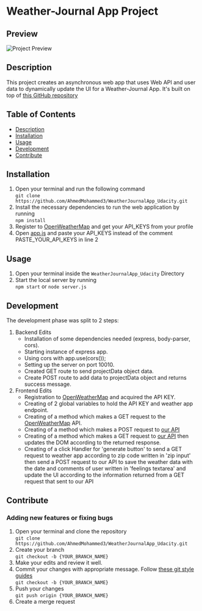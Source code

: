 

# Weather-Journal App Project

## Preview
![Project Preview](weather-app.gif)

## Description
This project creates an asynchronous web app that uses Web API and user data to dynamically update the UI for a Weather-Journal App.
It's built on top of [this GitHub repository](https://github.com/udacity/fend/tree/refresh-2019)
## Table of Contents

* [Description](#description)
* [Installation](#installation)
* [Usage](#usage)
* [Development](#development)
* [Contribute](#contribute)

## Installation
1. Open your terminal and run the following command<br/>
`git clone https://github.com/AhmedMohammed3/WeatherJournalApp_Udacity.git`
2. Install the necessary dependencies to run the web application by running<br/>
 `npm install`
 3. Register to [OpenWeatherMap](https://openweathermap.org/) and get your API_KEYS from your profile
 4. Open [app.js](website/app.js) and paste your API_KEYS instead of the comment PASTE_YOUR_API_KEYS in line 2
## Usage
1. Open your terminal inside the `WeatherJournalApp_Udacity` Directory
2. Start the local server by running<br/>
`npm start` or `node server.js`
## Development
The development phase was split to 2 steps:
 1. Backend Edits
	 - Installation of some dependencies needed (express, body-parser, cors).
	 - Starting instance of express app.
	 - Using cors with app.use(cors());
	 - Setting up the server on port 10010.
	 - Created GET route to send projectData object data.
	 - Create POST route to add data to projectData object and returns success message.
 2. Frontend Edits
	 - Registration to [OpenWeatherMap](https://openweathermap.org/current#zip) and acquired the API KEY.
	 - Creating of 2 global variables to hold the API KEY and weather app endpoint.
	 - Creating of a method which makes a GET request to the [OpenWeatherMap](https://openweathermap.org/current#zip) API.
	 - Creating of a method which makes a POST request to [our API](server.js)
	 - Creating of a method which makes a GET request to [our API](server.js) then updates the DOM according to the returned response.
	 - Creating of a click Handler for 'generate button' to send a GET request to weather app according to zip code written in 'zip input' then send a POST request to our API to save the weather data with the date and comments of user written in 'feelings textarea' and update the UI according to the information returned from a GET request that sent to our API
## Contribute
### Adding new features or fixing bugs
1. Open your terminal and clone the repository<br/>
     `git clone https://github.com/AhmedMohammed3/WeatherJournalApp_Udacity.git`
2. Create your branch<br/>
      `git checkout -b {YOUR_BRANCH_NAME}`
3. Make your edits and review it well.
4. Commit your changes with appropriate message. Follow [these git style guides](https://udacity.github.io/git-styleguide/)<br/>
      `git checkout -b {YOUR_BRANCH_NAME}`
5. Push your changes<br/>
      `git push origin {YOUR_BRANCH_NAME}`
6. Create a merge request